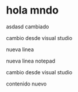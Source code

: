 # hola mndo

asdasd cambiado

cambio desde visual studio

nueva linea 

nueva linea notepad

cambio desde visual studio

contenido nuevo 
